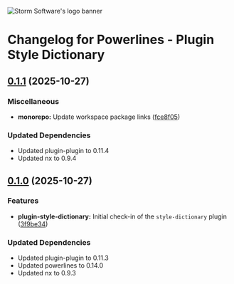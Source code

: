 ![Storm Software's logo banner](https://public.storm-cdn.com/brand-banner.png)

# Changelog for Powerlines - Plugin Style Dictionary

## [0.1.1](https://github.com/storm-software/powerlines/releases/tag/plugin-style-dictionary%400.1.1) (2025-10-27)

### Miscellaneous

- **monorepo:** Update workspace package links
  ([fce8f05](https://github.com/storm-software/powerlines/commit/fce8f05))

### Updated Dependencies

- Updated plugin-plugin to 0.11.4
- Updated nx to 0.9.4

## [0.1.0](https://github.com/storm-software/powerlines/releases/tag/plugin-style-dictionary%400.1.0) (2025-10-27)

### Features

- **plugin-style-dictionary:** Initial check-in of the `style-dictionary` plugin
  ([3f9be34](https://github.com/storm-software/powerlines/commit/3f9be34))

### Updated Dependencies

- Updated plugin-plugin to 0.11.3
- Updated powerlines to 0.14.0
- Updated nx to 0.9.3
